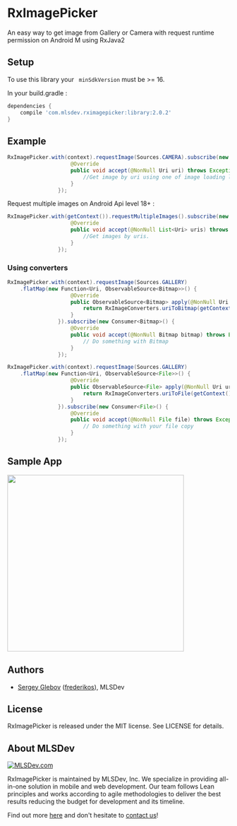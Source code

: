 # RxImagePicker

An easy way to get image from Gallery or Camera with request runtime permission on Android M using RxJava2

## Setup

To use this library your ` minSdkVersion` must be >= 16.

In your build.gradle :

```gradle
dependencies {
    compile 'com.mlsdev.rximagepicker:library:2.0.2'    
}
```

## Example

```java
RxImagePicker.with(context).requestImage(Sources.CAMERA).subscribe(new Consumer<Uri>() {
                    @Override
                    public void accept(@NonNull Uri uri) throws Exception {
                        //Get image by uri using one of image loading libraries. I use Glide in sample app.
                    }
                });
```

Request multiple images on Android Api level 18+ :

```java
RxImagePicker.with(getContext()).requestMultipleImages().subscribe(new Consumer<List<Uri>>() {
                    @Override
                    public void accept(@NonNull List<Uri> uris) throws Exception {
                        //Get images by uris.
                    }
                });
```

### Using converters

```java
RxImagePicker.with(context).requestImage(Sources.GALLERY)
    .flatMap(new Function<Uri, ObservableSource<Bitmap>>() {
                    @Override
                    public ObservableSource<Bitmap> apply(@NonNull Uri uri) throws Exception {
                        return RxImageConverters.uriToBitmap(getContext(), uri);
                    }
                }).subscribe(new Consumer<Bitmap>() {
                    @Override
                    public void accept(@NonNull Bitmap bitmap) throws Exception {
                        // Do something with Bitmap
                    }
                });
```

```java
RxImagePicker.with(context).requestImage(Sources.GALLERY)
    .flatMap(new Function<Uri, ObservableSource<File>>() {
                    @Override
                    public ObservableSource<File> apply(@NonNull Uri uri) throws Exception {
                        return RxImageConverters.uriToFile(getContext(), uri, new File("YOUR FILE"));
                    }
                }).subscribe(new Consumer<File>() {
                    @Override
                    public void accept(@NonNull File file) throws Exception {
                        // Do something with your file copy
                    }
                });
```

## Sample App

<img src="https://cloud.githubusercontent.com/assets/1778155/11761109/cb70a420-a0bd-11e5-8cf1-e2b172745eab.png" width="400">

## Authors
* [Sergey Glebov](mailto:glebov@mlsdev.com) ([frederikos][github-frederikos]), MLSDev 

## License
RxImagePicker is released under the MIT license. See LICENSE for details.

## About MLSDev

[<img src="https://cloud.githubusercontent.com/assets/1778155/11761239/ccfddf60-a0c2-11e5-8f2a-8573029ab09d.png" alt="MLSDev.com">][mlsdev]

RxImagePicker is maintained by MLSDev, Inc. We specialize in providing all-in-one solution in mobile and web development. Our team follows Lean principles and works according to agile methodologies to deliver the best results reducing the budget for development and its timeline. 

Find out more [here][mlsdev] and don't hesitate to [contact us][contact]!

[mlsdev]: http://mlsdev.com
[contact]: http://mlsdev.com/contact_us
[github-frederikos]: https://github.com/frederikos

